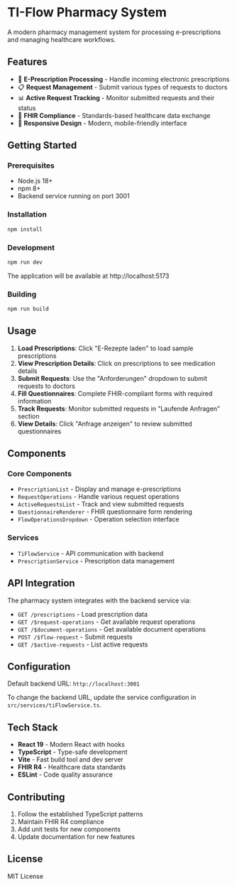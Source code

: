 # TI-Flow Pharmacy System

A modern pharmacy management system for processing e-prescriptions and managing healthcare workflows.

## Features

- 💊 **E-Prescription Processing** - Handle incoming electronic prescriptions
- 📋 **Request Management** - Submit various types of requests to doctors
- 📊 **Active Request Tracking** - Monitor submitted requests and their status
- 🔄 **FHIR Compliance** - Standards-based healthcare data exchange
- 📱 **Responsive Design** - Modern, mobile-friendly interface

## Getting Started

### Prerequisites
- Node.js 18+
- npm 8+
- Backend service running on port 3001

### Installation

```bash
npm install
```

### Development

```bash
npm run dev
```

The application will be available at http://localhost:5173

### Building

```bash
npm run build
```

## Usage

1. **Load Prescriptions**: Click "E-Rezepte laden" to load sample prescriptions
2. **View Prescription Details**: Click on prescriptions to see medication details
3. **Submit Requests**: Use the "Anforderungen" dropdown to submit requests to doctors
4. **Fill Questionnaires**: Complete FHIR-compliant forms with required information
5. **Track Requests**: Monitor submitted requests in "Laufende Anfragen" section
6. **View Details**: Click "Anfrage anzeigen" to review submitted questionnaires

## Components

### Core Components
- `PrescriptionList` - Display and manage e-prescriptions
- `RequestOperations` - Handle various request operations
- `ActiveRequestsList` - Track and view submitted requests
- `QuestionnaireRenderer` - FHIR questionnaire form rendering
- `FlowOperationsDropdown` - Operation selection interface

### Services
- `TiFlowService` - API communication with backend
- `PrescriptionService` - Prescription data management

## API Integration

The pharmacy system integrates with the backend service via:

- `GET /prescriptions` - Load prescription data
- `GET /$request-operations` - Get available request operations
- `GET /$document-operations` - Get available document operations
- `POST /$flow-request` - Submit requests
- `GET /$active-requests` - List active requests

## Configuration

Default backend URL: `http://localhost:3001`

To change the backend URL, update the service configuration in `src/services/tiFlowService.ts`.

## Tech Stack

- **React 19** - Modern React with hooks
- **TypeScript** - Type-safe development
- **Vite** - Fast build tool and dev server
- **FHIR R4** - Healthcare data standards
- **ESLint** - Code quality assurance

## Contributing

1. Follow the established TypeScript patterns
2. Maintain FHIR R4 compliance
3. Add unit tests for new components
4. Update documentation for new features

## License

MIT License
